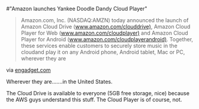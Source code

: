 #"Amazon launches Yankee Doodle Dandy Cloud Player"


 <div class="posterous_bookmarklet_entry">
 <blockquote class="posterous_medium_quote">Amazon.com, Inc. (NASDAQ:AMZN) today announced the launch of Amazon Cloud Drive (<a href="http://www.amazon.com/clouddrive)">www.amazon.com/clouddrive)</a>, Amazon Cloud Player for Web (<a href="http://www.amazon.com/cloudplayer)">www.amazon.com/cloudplayer)</a> and Amazon Cloud Player for Android (<a href="http://www.amazon.com/cloudplayerandroid)">www.amazon.com/cloudplayerandroid)</a>. Together, these services enable customers to securely store music in the cloudand play it on any Android phone, Android tablet, Mac or PC, wherever they are</blockquote>

<div class="posterous_quote_citation">via <a href="http://www.engadget.com/2011/03/29/amazon-cloud-player-goes-live-streams-music-on-your-computer-an/">engadget.com</a></div>
 <p>Wherever they are.......in the United States.
</p><p>The Cloud Drive is available to everyone (5GB free storage, nice) because the AWS guys understand this stuff. The Cloud Player is of course, not.</p></div>
 